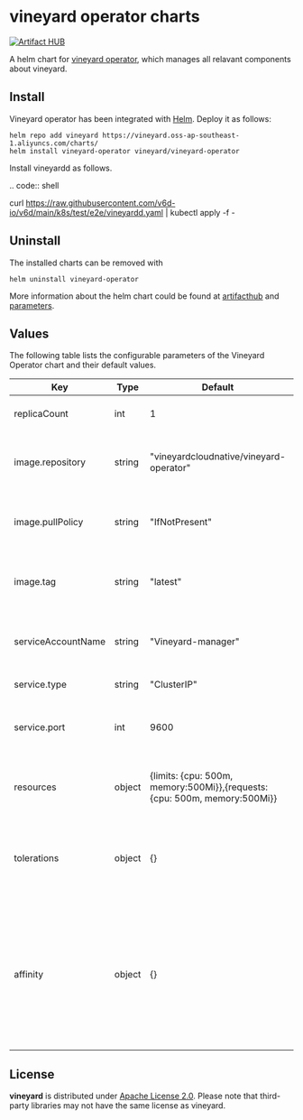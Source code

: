 # vineyard operator charts

[![Artifact HUB](https://img.shields.io/endpoint?url=https://artifacthub.io/badge/repository/vineyard)](https://artifacthub.io/packages/helm/vineyard/vineyard-operator)

A helm chart for [vineyard operator][3], which manages all relavant components about vineyard.

## Install

Vineyard operator has been integrated with [Helm](https://helm.sh/). Deploy it as follows:

```console
helm repo add vineyard https://vineyard.oss-ap-southeast-1.aliyuncs.com/charts/
helm install vineyard-operator vineyard/vineyard-operator
```

Install vineyardd as follows.

.. code:: shell

   curl <https://raw.githubusercontent.com/v6d-io/v6d/main/k8s/test/e2e/vineyardd.yaml> | kubectl apply -f -

## Uninstall

The installed charts can be removed with

```console
helm uninstall vineyard-operator
```

More information about the helm chart could be found at [artifacthub][1] and [parameters][2].

## Values

The following table lists the configurable parameters of the Vineyard Operator chart and their default values.

| Key                | Type   | Default                                                                   | Description                                                                                                                |
| ------------------ | ------ | ------------------------------------------------------------------------- | -------------------------------------------------------------------------------------------------------------------------- |
| replicaCount       | int    | 1                                                                         | The replica of vineyard operator.                                                                                          |
| image.repository   | string | "vineyardcloudnative/vineyard-operator"                                   | The repository of vineyard operator image.                                                                                 |
| image.pullPolicy   | string | "IfNotPresent"                                                            | The pull policy of vineyard operator image.                                                                                |
| image.tag          | string | "latest"                                                                  | The image tag of vineyard operator image.                                                                                  |
| serviceAccountName | string | "Vineyard-manager"                                                        | The service account name of vineyard operator.                                                                             |
| service.type       | string | "ClusterIP"                                                               | The type of the service.                                                                                                   |
| service.port       | int    | 9600                                                                      | The internal port of vineyard operator service                                                                             |
| resources          | object | {limits: {cpu: 500m, memory:500Mi}},{requests: {cpu: 500m, memory:500Mi}} | The limits and requests of vineyard operator.                                                                              |
| tolerations        | object | {}                                                                        | Tolerations allow the scheduler to schedule pods with matching taints                                                      |
| affinity           | object | {}                                                                        | Affinity enables the scheduler to place a pod either on a group of nodes or a pod relative to the placement of other pods. |

## License

**vineyard** is distributed under [Apache License 2.0](https://github.com/v6d-io/v6d/blob/main/LICENSE).
Please note that third-party libraries may not have the same license as vineyard.

[1]: https://artifacthub.io/packages/helm/vineyard/vineyard-operator

[2]: https://github.com/v6d-io/v6d/blob/main/charts/vineyard-operator/values.yaml

[3]: https://github.com/v6d-io/v6d/k8s
